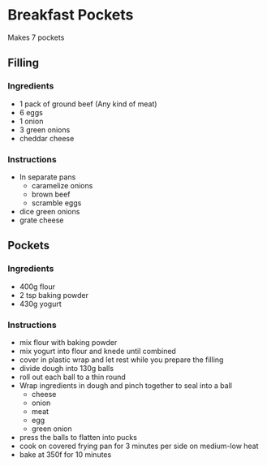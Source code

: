 # Breakfast Pockets
Makes 7 pockets

## Filling
### Ingredients
- 1 pack of ground beef (Any kind of meat)
- 6 eggs
- 1 onion
- 3 green onions
- cheddar cheese

### Instructions
- In separate pans
    - caramelize onions
    - brown beef
    - scramble eggs
- dice green onions
- grate cheese

## Pockets
### Ingredients
- 400g flour
- 2 tsp baking powder
- 430g yogurt

### Instructions
- mix flour with baking powder
- mix yogurt into flour and knede until combined
- cover in plastic wrap and let rest while you prepare the filling
- divide dough into 130g balls
- roll out each ball to a thin round
- Wrap ingredients in dough and pinch together to seal into a ball
    - cheese
    - onion
    - meat
    - egg
    - green onion
- press the balls to flatten into pucks
- cook on covered frying pan for 3 minutes per side on medium-low heat
- bake at 350f for 10 minutes
